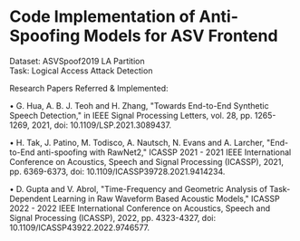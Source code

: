 # Code Implementation of Anti-Spoofing Models for ASV Frontend

Dataset: ASVSpoof2019 LA Partition<br>
Task: Logical Access Attack Detection

Research Papers Referred & Implemented:

• G. Hua, A. B. J. Teoh and H. Zhang, "Towards End-to-End Synthetic Speech Detection," in IEEE Signal Processing Letters, vol. 28, pp. 1265-1269, 2021, doi: 10.1109/LSP.2021.3089437.

• H. Tak, J. Patino, M. Todisco, A. Nautsch, N. Evans and A. Larcher, "End-to-End anti-spoofing with RawNet2," ICASSP 2021 - 2021 IEEE International Conference on Acoustics, Speech and Signal Processing (ICASSP), 2021, pp. 6369-6373, doi: 10.1109/ICASSP39728.2021.9414234.

• D. Gupta and V. Abrol, "Time-Frequency and Geometric Analysis of Task-Dependent Learning in Raw Waveform Based Acoustic Models," ICASSP 2022 - 2022 IEEE International Conference on Acoustics, Speech and Signal Processing (ICASSP), 2022, pp. 4323-4327, doi: 10.1109/ICASSP43922.2022.9746577.


